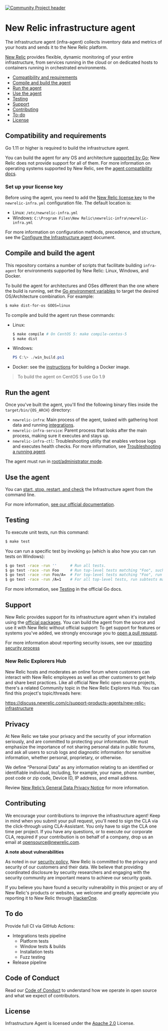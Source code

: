 [![Community Project header](https://github.com/newrelic/open-source-office/raw/master/examples/categories/images/Community_Project.png)](https://github.com/newrelic/open-source-office/blob/master/examples/categories/index.md#community-project)

# New Relic infrastructure agent

The infrastructure agent (infra-agent) collects inventory data and metrics of your hosts and sends it to the New Relic platform. 

[New Relic](https://docs.newrelic.com/docs/infrastructure/new-relic-infrastructure/get-started/introduction-new-relic-infrastructure) provides flexible,
dynamic monitoring of your entire infrastructure,
from services running in the cloud or on dedicated hosts to containers running in orchestrated environments.

* [Compatibility and requirements](#compatibility-and-requirements)
* [Compile and build the agent](#compile-and-build-the-agent)
* [Run the agent](#run-the-agent)
* [Use the agent](#use-the-agent)
* [Testing](#testing)
* [Support](#support)
* [Contributing](#contributing)
* [To-do](#to-do)
* [License](#license)

## Compatibility and requirements

Go 1.11 or higher is required to build the infrastructure agent.

You can build the agent for any OS and architecture [supported by Go](https://golang.org/doc/install#requirements);
New Relic does not provide support for all of them.
For more information on operating systems supported by New Relic, see the [agent compatibility docs](https://docs.newrelic.com/docs/infrastructure/new-relic-infrastructure/getting-started/compatibility-requirements-new-relic-infrastructure).

### Set up your license key

Before using the agent, you need to add the [New Relic license key](https://docs.newrelic.com/docs/accounts/install-new-relic/account-setup/license-key) to the `newrelic-infra.yml` configuration file.
The default location is:

* Linux: `/etc/newrelic-infra.yml`
* Windows: `C:\Program Files\New Relic\newrelic-infra\newrelic-infra.yml`

For more information on configuration methods, precedence, and structure, see the [Configure the Infrastructure agent](https://docs.newrelic.com/docs/infrastructure/install-configure-infrastructure/configuration/configure-infrastructure-agent) document.

## Compile and build the agent

This repository contains a number of scripts that facilitate building `infra-agent` for environments supported by New Relic: Linux, Windows, and Docker. 

To build the agent for architectures and OSes different than the one where the build is running, set the [Go environment variables](https://golang.org/cmd/go/#hdr-Environment_variables) to target the desired OS/Architecture combination. For example:

```bash
$ make dist-for-os GOOS=linux
```

To compile and build the agent run these commands:

* Linux: 

  ```bash
  $ make compile # On CentOS 5: make compile-centos-5
  $ make dist
  ```
* Windows:
  ```powershell
  PS C:\> ./win_build.ps1
  ```
* Docker: see the [instructions](/build/container/README.md) for building a Docker image.

> To build the agent on CentOS 5 use Go 1.9

## Run the agent

Once you've built the agent, you'll find the following binary files inside the `target/bin/{OS_ARCH}` directory:
- `newrelic-infra`: Main process of the agent, tasked with gathering host data and running [integrations](https://docs.newrelic.com/docs/integrations/host-integrations/host-integrations-list).
- `newrelic-infra-service`: Parent process that looks after the main process, making sure it executes and stays up.
- `newrelic-infra-ctl`: Troubleshooting utility that enables verbose logs and executes health checks. For more information, see [Troubleshooting a running agent](https://docs.newrelic.com/docs/infrastructure/install-configure-manage-infrastructure/manage-your-agent/troubleshoot-running-agent).

The agent must run in [root/administrator mode](https://docs.newrelic.com/docs/infrastructure/install-configure-infrastructure/linux-installation/linux-agent-running-modes).


## Use the agent

You can [start, stop, restart, and check](https://docs.newrelic.com/docs/infrastructure/new-relic-infrastructure/configuration/start-stop-restart-check-infrastructure-agent-status) the Infrastructure agent from the command line. 

For more information, [see our official documentation](https://docs.newrelic.com/docs/infrastructure/install-configure-manage-infrastructure).

## Testing

To execute unit tests, run this command:

```bash
$ make test
```

You can run a specific test by invoking `go` (which is also how you can run tests on Windows):
```bash
$ go test -race -run ''      # Run all tests.
$ go test -race -run Foo     # Run top-level tests matching "Foo", such as "TestFooBar".
$ go test -race -run Foo/A=  # For top-level tests matching "Foo", run subtests matching "A=".
$ go test -race -run /A=1    # For all top-level tests, run subtests matching "A=1".
```

For more information, see [Testing](https://golang.org/pkg/testing/) in the official Go docs.

## Support

New Relic provides support for its infrastructure agent when it's installed using the [official packages](https://docs.newrelic.com/docs/infrastructure/install-configure-manage-infrastructure).
You can build the agent from the source and use it with New Relic without official support:
To get support for features or systems you've added, we strongly encourage you to [open a pull request](CONTRIBUTING.md).

For more information about reporting security issues, see our [reporting security process](https://docs.newrelic.com/docs/security/new-relic-security/data-privacy/reporting-security-vulnerabilities)

### New Relic Explorers Hub

New Relic hosts and moderates an online forum where customers can interact with New Relic employees as well as other customers to get help and share best practices.
Like all official New Relic open source projects, there's a related Community topic in the New Relic Explorers Hub.
You can find this project's topic/threads here:

https://discuss.newrelic.com/c/support-products-agents/new-relic-infrastructure

## Privacy

At New Relic we take your privacy and the security of your information seriously, and are committed to protecting your information.
We must emphasize the importance of not sharing personal data in public forums, and ask all users to scrub logs and diagnostic information for sensitive information, whether personal, proprietary, or otherwise.

We define “Personal Data” as any information relating to an identified or identifiable individual, including, for example, your name, phone number, post code or zip code, Device ID, IP address, and email address.

Review [New Relic’s General Data Privacy Notice](https://newrelic.com/termsandconditions/privacy) for more information.

## Contributing

We encourage your contributions to improve the infrastructure agent!
Keep in mind when you submit your pull request, you'll need to sign the CLA via the click-through using CLA-Assistant.
You only have to sign the CLA one time per project.
If you have any questions, or to execute our corporate CLA, required if your contribution is on behalf of a company, drop us an email at opensource@newrelic.com.

**A note about vulnerabilities**

As noted in our [security policy](https://github.com/newrelic/.github/blob/master/SECURITY.md), New Relic is committed to the privacy and security of our customers and their data.
We believe that providing coordinated disclosure by security researchers and engaging with the security community are important means to achieve our security goals.

If you believe you have found a security vulnerability in this project or any of New Relic's products or websites, we welcome and greatly appreciate you reporting it to New Relic through [HackerOne](https://hackerone.com/newrelic).

## To do

Provide full CI via GitHub Actions:
- Integrations tests pipeline
  * Platform tests
  * Window tests & builds
  * Installation tests
  * Fuzz testing
- Release pipeline

## Code of Conduct

Read our [Code of Conduct](./CODE_OF_CONDUCT.md) to understand how we operate in open source and what we expect of contributors.
  
## License

Infrastructure Agent is licensed under the [Apache 2.0](http://apache.org/licenses/LICENSE-2.0.txt) License.
